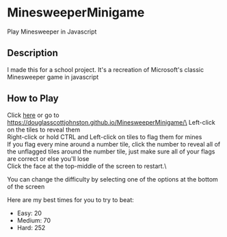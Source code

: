 # MinesweeperMinigame
Play Minesweeper in Javascript

## Description
I made this for a school project. It's a recreation of Microsoft's classic Minesweeper game in javascript

## How to Play
Click [here](https://douglasscottjohnston.github.io/MinesweeperMinigame/) or go to https://douglasscottjohnston.github.io/MinesweeperMinigame/\
Left-click on the tiles to reveal them\
Right-click or hold CTRL and Left-click on tiles to flag them for mines\
If you flag every mine around a number tile, click the number to reveal all of the unflagged tiles around the number tile, just make sure all of your flags are correct or else you'll lose\
Click the face at the top-middle of the screen to restart.\

You can change the difficulty by selecting one of the options at the bottom of the screen

Here are my best times for you to try to beat:
- Easy: 20
- Medium: 70
- Hard: 252
